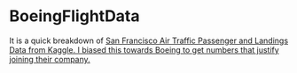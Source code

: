 # BoeingFlightData
It is a quick breakdown of <a href="https://www.kaggle.com/san-francisco/sf-air-traffic-passenger-and-landings-statistics">San Francisco Air Traffic Passenger and Landings Data from Kaggle. I biased this towards Boeing to get numbers that justify joining their company.
